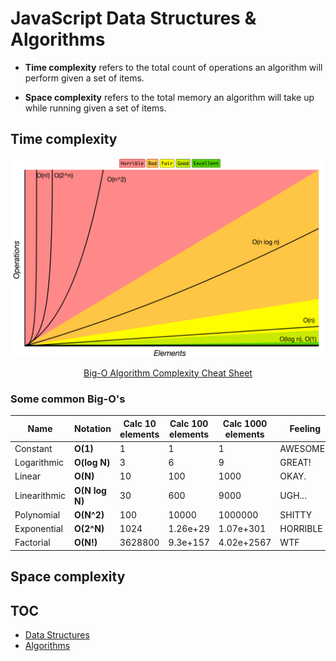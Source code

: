 # JavaScript Data Structures & Algorithms

- **Time complexity** refers to the total count of operations an algorithm will perform given a set of items.

- **Space complexity** refers to the total memory an algorithm will take up while running given a set of items.

## Time complexity

![big-o-graph](./assets/big-o-graph.png)

<div align="center">
  <a href="http://bigocheatsheet.com/">Big-O Algorithm Complexity Cheat Sheet</a>
</div>

### Some common Big-O's

| Name         | Notation       | Calc 10 elements | Calc 100 elements | Calc 1000 elements | Feeling   |
| ------------ | -------------- | ---------------- | ----------------- | ------------------ | --------- |
| Constant     | **O(1)**       | 1                | 1                 | 1                  | AWESOME!! |
| Logarithmic  | **O(log N)**   | 3                | 6                 | 9                  | GREAT!    |
| Linear       | **O(N)**       | 10               | 100               | 1000               | OKAY.     |
| Linearithmic | **O(N log N)** | 30               | 600               | 9000               | UGH...    |
| Polynomial   | **O(N^2)**     | 100              | 10000             | 1000000            | SHITTY    |
| Exponential  | **O(2^N)**     | 1024             | 1.26e+29          | 1.07e+301          | HORRIBLE  |
| Factorial    | **O(N!)**      | 3628800          | 9.3e+157          | 4.02e+2567         | WTF       |

## Space complexity

## TOC

- [Data Structures](./data-structures/)
- [Algorithms](./algorithms/)
